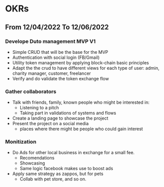 # OKRs

## From 12/04/2022 To 12/06/2022

### Develope Duto management MVP V1
- Simple CRUD that will be the base for the MVP
- Authentication with social login (FB/Gmail)
- Utility token management by applying block-chain basic principles
- Adapt the the crud to have different views for each type of user: admin, charity manager, customer, freelancer
- Verify and do validate the token exchange flow

### Gather collaborators
- Talk with friends, family, known people who might be interested in:
  - Listening to a pitch
  - Taking part in validations of systems and flows
- Create a landing page to showcase the project
- Present the project on a social media
  - places where there might be people who could gain interest

### Monitization 
- Do Ads for other local business in exchange for a small fee.
  - Recomendations
  - Showcasing
  - Same logic facebook makes use to boost ads
- Apply same strategy as zappos, but for pets
  - Collab with pet store, and so on.
